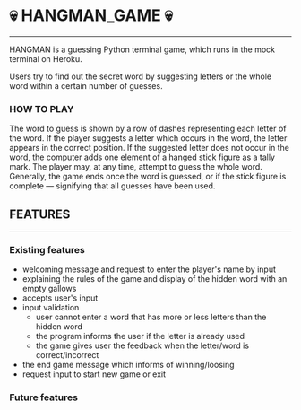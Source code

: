 #  💀 HANGMAN_GAME 💀
---
HANGMAN is a guessing Python terminal game, which runs in the mock terminal on Heroku.

Users try to find out the secret word by suggesting letters or the whole word within a certain number of guesses.

### HOW TO PLAY
The word to guess is shown by a row of dashes representing each letter of the word. 
If the player suggests a letter which occurs in the word, the letter appears in the correct position. If the suggested letter does not occur in the word, the computer adds one element of a hanged stick figure as a tally mark. The player may, at any time, attempt to guess the whole word. Generally, the game ends once the word is guessed, or if the stick figure is complete — signifying that all guesses have been used.

## FEATURES
---
### Existing features
* welcoming message and request to enter the player's name by input
* explaining the rules of the game and display of the hidden word with an empty gallows
* accepts user's input 
* input validation 
   * user cannot enter a word that has more or less letters than the hidden word
   * the program informs the user if the letter is already used
   * the game gives user the feedback when the letter/word is correct/incorrect
* the end game message which informs of winning/loosing
* request input to start new game or exit

### Future features


